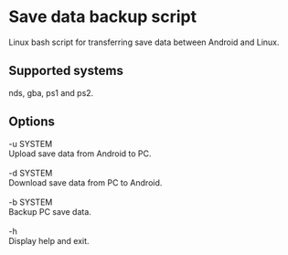 # Save data backup script 
Linux bash script for transferring save data between Android and Linux.

## Supported systems
nds, gba, ps1 and ps2.
## Options
-u SYSTEM<br>
Upload save data from Android to PC.<br><br>
-d SYSTEM<br>
Download save data from PC to Android.<br><br>
-b SYSTEM<br>
Backup PC save data.<br><br>
-h<br>
Display help and exit.
